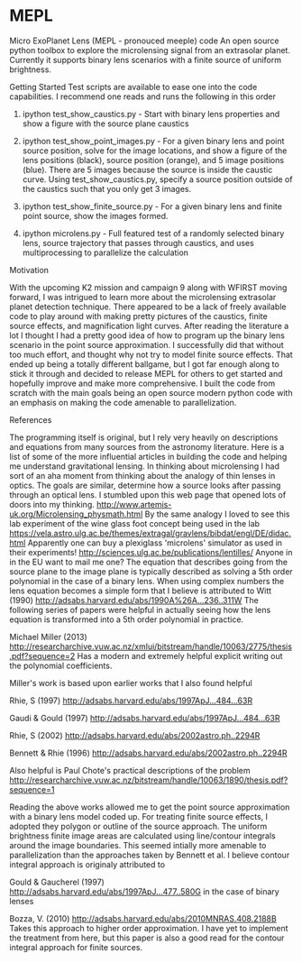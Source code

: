# MEPL
Micro ExoPlanet Lens (MEPL - pronouced meeple) code
An open source python toolbox to explore the microlensing signal from an extrasolar planet.  Currently it supports binary lens scenarios with a finite source of uniform brightness.

Getting Started
Test scripts are available to ease one into the code capabilities.  I recommend one reads and runs the following in this order

1) ipython test_show_caustics.py - Start with binary lens properties and show a figure with the source plane caustics

2) ipython test_show_point_images.py - For a given binary lens and point source position, solve for the image locations, and show       a figure of the lens positions (black), source position (orange), and 5 image positions (blue).  There are 5 images because       the source is inside the caustic curve.  Using test_show_caustics.py, specify a source position outside of the caustics
      such that you only get 3 images.
      
3) ipython test_show_finite_source.py - For a given binary lens and finite point source, show the images formed.

4) ipython microlens.py  - Full featured test of a randomly selected binary lens, source trajectory that passes through 
                            caustics, and uses multiprocessing to parallelize the calculation

Motivation

With the upcoming K2 mission and campaign 9 along with WFIRST moving forward, I was intrigued to learn more about the microlensing extrasolar planet detection technique.  There appeared to be a lack of freely available code to play around with making pretty pictures of the caustics, finite source effects, and magnification light curves.  After reading the literature a lot I thought I had a pretty good idea of how to program up the binary lens scenario in the point source approximation.  I successfully did that without too much effort, and thought why not try to model finite source effects.  That ended up being a totally different ballgame, but I got far enough along to stick it through and decided to release MEPL for others to get started and hopefully improve and make more comprehensive.  I built the code from scratch with the main goals being an open source modern python code with an emphasis on making the code amenable to parallelization.

References

The programming itself is original, but I rely very heavily on descriptions and equations from many sources from the astronomy literature.  Here is a list of some of the more influential articles in building the code and helping me understand gravitational lensing. 
In thinking about microlensing I had sort of an aha moment from thinking about the analogy of thin lenses in optics.
The goals are similar, determine how a source looks after passing through an optical lens.   I stumbled upon this web page that opened lots of doors into my thinking. 
http://www.artemis-uk.org/Microlensing_physmath.html
By the same analogy I loved to see this lab experiment of the wine glass foot concept being used in the lab
https://vela.astro.ulg.ac.be/themes/extragal/gravlens/bibdat/engl/DE/didac.html
Apparently one can buy a plexiglass 'microlens' simulator as used in their experiments!
http://sciences.ulg.ac.be/publications/lentilles/
Anyone in in the EU want to mail me one?
The equation that describes going from the source plane to the image plane is typically described as solving a 5th order polynomial in the case of a binary lens.  When using complex numbers the lens equation becomes a simple form that I believe is attributed to Witt (1990) http://adsabs.harvard.edu/abs/1990A%26A...236..311W
The following series of papers were helpful in actually seeing how the lens equation is transformed into a 5th order polynomial in practice.

Michael Miller (2013) http://researcharchive.vuw.ac.nz/xmlui/bitstream/handle/10063/2775/thesis.pdf?sequence=2
Has a modern and extremely helpful explicit writing out the polynomial coefficients.

Miller's work is based upon earlier works that I also found helpful

Rhie, S (1997) http://adsabs.harvard.edu/abs/1997ApJ...484...63R

Gaudi & Gould (1997) http://adsabs.harvard.edu/abs/1997ApJ...484...63R

Rhie, S (2002) http://adsabs.harvard.edu/abs/2002astro.ph..2294R

Bennett & Rhie (1996) http://adsabs.harvard.edu/abs/2002astro.ph..2294R

Also helpful is Paul Chote's practical descriptions of the problem
http://researcharchive.vuw.ac.nz/bitstream/handle/10063/1890/thesis.pdf?sequence=1

Reading the above works allowed me to get the point source approximation with a binary lens model coded up.
For treating finite source effects, I adopted they polygon or outline of the source approach.  The  uniform brightness finite image areas are calculated using line/contour integrals around the image boundaries.  This seemed intially more amenable to parallelization than the approaches taken by Bennett et al.  I believe contour integral approach is originaly attributed to 

Gould & Gaucherel (1997) http://adsabs.harvard.edu/abs/1997ApJ...477..580G  in the case of binary lenses

Bozza, V. (2010) http://adsabs.harvard.edu/abs/2010MNRAS.408.2188B  Takes this approach to higher order approximation.  I have yet to implement the treatment from here, but this paper is also a good read for the contour integral approach for finite sources.




